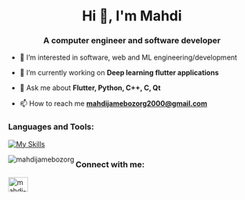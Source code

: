 
<h1 align="center">Hi 👋, I'm Mahdi</h1>
<h3 align="center">A computer engineer and software developer</h3>

- 👀 I’m interested in software, web and ML engineering/development

- 🔭 I’m currently working on **Deep learning flutter applications**

- 💬 Ask me about **Flutter, Python, C++, C, Qt**

- 📫 How to reach me **mahdijamebozorg2000@gmail.com**

<h3 align="left">Languages and Tools:</h3>

[![My Skills](https://skillicons.dev/icons?i=flutter,dart,firebase,androidstudio,apple,postman,python,tensorflow,pytorch,c,cpp,qt)](https://skillicons.dev)
  
<p>
  <img align="left" src="https://github-readme-stats.vercel.app/api/top-langs?username=mahdijamebozorg&show_icons=true&locale=en&layout=compact&theme=dark" alt="mahdijamebozorg" />
</p>

<h3 align="left">Connect with me:</h3>
<p align="left">
<a href="https://linkedin.com/in/mahdi-jamebozorg-b234b5221" target="blank">
  <img align="center" src="https://raw.githubusercontent.com/rahuldkjain/github-profile-readme-generator/master/src/images/icons/Social/linked-in-alt.svg" alt="mahdi-jamebozorg-b234b5221" height="30" width="40" />
</a>
</p>
